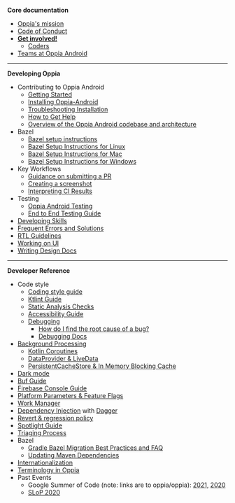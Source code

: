 **Core documentation**
  * [Oppia's mission](https://github.com/oppia/oppia-android/wiki/Our-Mission)
  * [Code of Conduct](https://github.com/oppia/oppia-android/blob/develop/.github/CODE_OF_CONDUCT.md)
  * **[Get involved!](https://github.com/oppia/oppia-android/wiki/home)**
    * [Coders](https://github.com/oppia/oppia-android/wiki/Contributing-to-Oppia-android)
  * [Teams at Oppia Android](https://github.com/oppia/oppia-android/wiki/Teams-at-oppia-android)

---
**Developing Oppia**
  * Contributing to Oppia Android
    * [Getting Started](https://github.com/oppia/oppia-android/wiki/Contributing-to-Oppia-Android)
    * [Installing Oppia-Android](https://github.com/oppia/oppia-android/wiki/Installing-Oppia-Android)
    * [Troubleshooting Installation](https://github.com/oppia/oppia-android/wiki/Troubleshooting-Installation)
    * [How to Get Help ]( https://github.com/oppia/oppia-android/wiki/Get-Help)
    * [Overview of the Oppia Android codebase and architecture](https://github.com/oppia/oppia-android/wiki/Overview-of-the-Oppia-Android-codebase-and-architecture)
  * Bazel
    * [Bazel setup instructions](https://github.com/oppia/oppia-android/wiki/Oppia-Bazel-Setup-Instructions)
    * [Bazel Setup Instructions for Linux](https://github.com/oppia/oppia-android/wiki/Bazel-Setup-Instructions-for-Linux)
    * [Bazel Setup Instructions for Mac](https://github.com/oppia/oppia-android/wiki/Bazel-Setup-Instructions-for-Mac)
    * [Bazel Setup Instructions for Windows](https://github.com/oppia/oppia-android/wiki/Bazel-Setup-Instructions-for-Windows)
  * Key Workflows
    * [Guidance on submitting a PR](https://github.com/oppia/oppia-android/wiki/Guidance-on-submitting-a-PR)
    * [Creating a screenshot](https://github.com/oppia/oppia-android/wiki/Creating-a-screenshot)
    * [Interpreting CI Results](https://github.com/oppia/oppia-android/wiki/Interpreting-CI-Results)
  * Testing
    * [Oppia Android Testing](https://github.com/oppia/oppia-android/wiki/Oppia-Android-Testing)
    * [End to End Testing Guide](https://github.com/oppia/oppia-android/wiki/End-to-End-Testing-Guide)
  * [Developing Skills](https://github.com/oppia/oppia-android/wiki/Developing-skills)
  * [Frequent Errors and Solutions](https://github.com/oppia/oppia-android/wiki/Frequent-Errors-and-Solutions)
  * [RTL Guidelines](https://github.com/oppia/oppia-android/wiki/RTL-Guidelines) 
  * [Working on UI](https://github.com/oppia/oppia-android/wiki/Working-on-UI)
  * [Writing Design Docs](https://github.com/oppia/oppia-android/wiki/Writing-design-docs)
---
**Developer Reference**
  * Code style
    * [Coding style guide](https://github.com/oppia/oppia-android/wiki/Coding-style-guide)
    * [Ktlint Guide](https://github.com/oppia/oppia-android/wiki/Ktlint-Guide) 
    * [Static Analysis Checks](https://github.com/oppia/oppia-android/wiki/Static-Analysis-Checks)
    * [Accessibility Guide](https://github.com/oppia/oppia-android/wiki/Accessibility-A11y-Guide)
    * [Debugging](https://github.com/oppia/oppia-android/wiki/Debugging)
      * [How do I find the root cause of a bug?](https://github.com/oppia/oppia-android/wiki/Debugging#How-do-I-find-the-root-cause-of-a-bug)
      * [Debugging Docs](https://github.com/oppia/oppia-android/wiki/Debugging-Docs)
  * [Background Processing](https://github.com/oppia/oppia-android/wiki/Background-Processing)
    * [Kotlin Coroutines](https://github.com/oppia/oppia-android/wiki/Kotlin-Coroutines)
    * [DataProvider & LiveData](https://github.com/oppia/oppia-android/wiki/DataProvider-&-LiveData)
    * [PersistentCacheStore & In Memory Blocking Cache](https://github.com/oppia/oppia-android/wiki/PersistentCacheStore-&-In-Memory-Blocking-Cache)  
  * [Dark mode](https://github.com/oppia/oppia-android/wiki/Dark-Mode)
  * [Buf Guide](https://github.com/oppia/oppia-android/wiki/Buf-Guide)
  * [Firebase Console Guide](https://github.com/oppia/oppia-android/wiki/Firebase-Console-Guide)
  * [Platform Parameters & Feature Flags](https://github.com/oppia/oppia-android/wiki/Platform-Parameters-&-Feature-Flags)
  * [Work Manager](https://github.com/oppia/oppia-android/wiki/Work-Manager)
  * [Dependency Injection](https://github.com/oppia/oppia-android/wiki/Dependency-Injection) with [Dagger](https://github.com/oppia/oppia-android/wiki/Dagger)
  * [Revert & regression policy](https://github.com/oppia/oppia-android/wiki/Revert-&-regression-policy)
  * [Spotlight Guide](https://github.com/oppia/oppia-android/wiki/Spotlight-Guide)
  * [Triaging Process](https://github.com/oppia/oppia-android/wiki/Triaging-process)
  * Bazel
    * [Gradle Bazel Migration Best Practices and FAQ](https://github.com/oppia/oppia-android/wiki/Gradle--Bazel-Migration-Best-Practices-and-FAQ)    
    * [Updating Maven Dependencies](https://github.com/oppia/oppia-android/wiki/Updating-Maven-Dependencies)
  * [Internationalization](https://github.com/oppia/oppia-android/wiki/Internationalization)
  * [Terminology in Oppia](https://github.com/oppia/oppia-android/wiki/Terminology-in-Oppia)
  * Past Events
    * Google Summer of Code (note: links are to oppia/oppia): [2021](https://github.com/oppia/oppia/wiki/Google-Summer-of-Code-2021), [2020](https://github.com/oppia/oppia/wiki/Google-Summer-of-Code-2020)
    * [SLoP 2020](https://github.com/oppia/oppia-android/wiki/SLoP-2020)